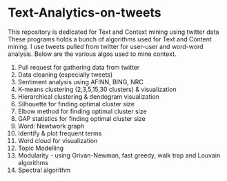 # Text-Analytics-on-tweets
This repository is dedicated for Text and Context mining using twitter data
These programs holds a bunch of algorithms used for Text and Content mining. I use tweets pulled from twitter for user-user and word-word analysis. Below are the various algos used to mine context.
1. Pull request for gathering data from twitter
2. Data cleaning (especially tweets)
3. Sentiment analysis using AFINN, BING, NRC
4. K-means clustering (2,3,5,15,30 clusters) & visualization 
5. Hierarchical clustering & dendogram visualization
6. Silhouette for finding optimal cluster size
7. Elbow method for finding optimal cluster size
8. GAP statistics for finding optimal cluster size
9. Word: Newtwork graph 
10. Identify & plot frequent terms
11. Word cloud for visualization 
12. Topic Modelling 
13. Modularity - using Grivan-Newman, fast greedy, walk trap and Louvain algorithms
14. Spectral algorithm 
